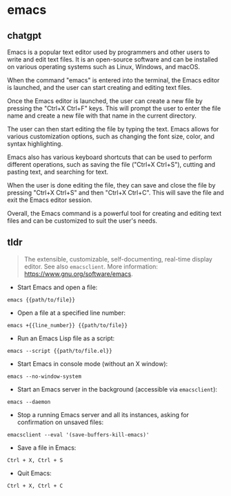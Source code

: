 # emacs 
## chatgpt 
Emacs is a popular text editor used by programmers and other users to write and edit text files. It is an open-source software and can be installed on various operating systems such as Linux, Windows, and macOS.

When the command "emacs" is entered into the terminal, the Emacs editor is launched, and the user can start creating and editing text files. 

Once the Emacs editor is launched, the user can create a new file by pressing the "Ctrl+X Ctrl+F" keys. This will prompt the user to enter the file name and create a new file with that name in the current directory.

The user can then start editing the file by typing the text. Emacs allows for various customization options, such as changing the font size, color, and syntax highlighting.

Emacs also has various keyboard shortcuts that can be used to perform different operations, such as saving the file ("Ctrl+X Ctrl+S"), cutting and pasting text, and searching for text.

When the user is done editing the file, they can save and close the file by pressing "Ctrl+X Ctrl+S" and then "Ctrl+X Ctrl+C". This will save the file and exit the Emacs editor session.

Overall, the Emacs command is a powerful tool for creating and editing text files and can be customized to suit the user's needs. 

## tldr 
 
> The extensible, customizable, self-documenting, real-time display editor.
> See also `emacsclient`.
> More information: <https://www.gnu.org/software/emacs>.

- Start Emacs and open a file:

`emacs {{path/to/file}}`

- Open a file at a specified line number:

`emacs +{{line_number}} {{path/to/file}}`

- Run an Emacs Lisp file as a script:

`emacs --script {{path/to/file.el}}`

- Start Emacs in console mode (without an X window):

`emacs --no-window-system`

- Start an Emacs server in the background (accessible via `emacsclient`):

`emacs --daemon`

- Stop a running Emacs server and all its instances, asking for confirmation on unsaved files:

`emacsclient --eval '(save-buffers-kill-emacs)'`

- Save a file in Emacs:

`Ctrl + X, Ctrl + S`

- Quit Emacs:

`Ctrl + X, Ctrl + C`

